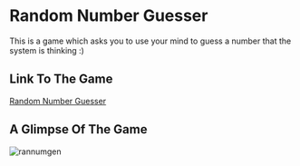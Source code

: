 # Random Number Guesser
This is a game which asks you to use your mind to guess a number that the system is thinking :)

## Link To The Game
[Random Number Guesser](https://randomnumguesser.netlify.app/)

## A Glimpse Of The Game
![rannumgen](https://github.com/driti29/Random-Number-Guesser/assets/130924378/1c108e9d-1bcf-4763-ae42-2948ad5550d0)
